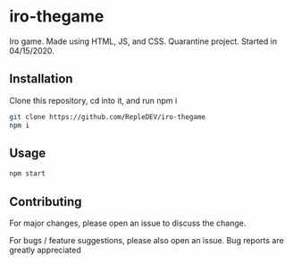 # iro-thegame
Iro game. Made using HTML, JS, and CSS. Quarantine project. Started in 04/15/2020. 

## Installation
Clone this repository, cd into it, and run npm i

```bash
git clone https://github.com/RepleDEV/iro-thegame
npm i
``` 
## Usage

```bash
npm start
```

## Contributing
For major changes, please open an issue to discuss the change.

For bugs / feature suggestions, please also open an issue. Bug reports are greatly appreciated
